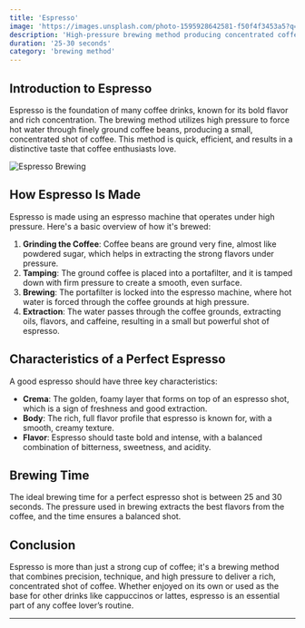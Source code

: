 ```yaml
---
title: 'Espresso'
image: 'https://images.unsplash.com/photo-1595928642581-f50f4f3453a5?q=80&w=2055&auto=format&fit=crop&ixlib=rb-4.0.3ixid=M3wxMjA3fDB8MHxwaG90by1wYWdlfHx8fGVufDB8fHx8fA%3D%3D'
description: 'High-pressure brewing method producing concentrated coffee shots.'
duration: '25-30 seconds'
category: 'brewing method'
---
```


## Introduction to Espresso

Espresso is the foundation of many coffee drinks, known for its bold flavor and rich concentration. The brewing method utilizes high pressure to force hot water through finely ground coffee beans, producing a small, concentrated shot of coffee. This method is quick, efficient, and results in a distinctive taste that coffee enthusiasts love.

![Espresso Brewing](https://images.unsplash.com/photo-1595928642581-f50f4f3453a5?q=80&w=2055&auto=format&fit=crop&ixlib=rb-4.0.3ixid=M3wxMjA3fDB8MHxwaG90by1wYWdlfHx8fGVufDB8fHx8fA%3D%3D)

## How Espresso Is Made

Espresso is made using an espresso machine that operates under high pressure. Here's a basic overview of how it's brewed:

1. **Grinding the Coffee**: Coffee beans are ground very fine, almost like powdered sugar, which helps in extracting the strong flavors under pressure.
2. **Tamping**: The ground coffee is placed into a portafilter, and it is tamped down with firm pressure to create a smooth, even surface.
3. **Brewing**: The portafilter is locked into the espresso machine, where hot water is forced through the coffee grounds at high pressure.
4. **Extraction**: The water passes through the coffee grounds, extracting oils, flavors, and caffeine, resulting in a small but powerful shot of espresso.

## Characteristics of a Perfect Espresso

A good espresso should have three key characteristics:
- **Crema**: The golden, foamy layer that forms on top of an espresso shot, which is a sign of freshness and good extraction.
- **Body**: The rich, full flavor profile that espresso is known for, with a smooth, creamy texture.
- **Flavor**: Espresso should taste bold and intense, with a balanced combination of bitterness, sweetness, and acidity.

## Brewing Time

The ideal brewing time for a perfect espresso shot is between 25 and 30 seconds. The pressure used in brewing extracts the best flavors from the coffee, and the time ensures a balanced shot.

## Conclusion

Espresso is more than just a strong cup of coffee; it's a brewing method that combines precision, technique, and high pressure to deliver a rich, concentrated shot of coffee. Whether enjoyed on its own or used as the base for other drinks like cappuccinos or lattes, espresso is an essential part of any coffee lover’s routine.

---

